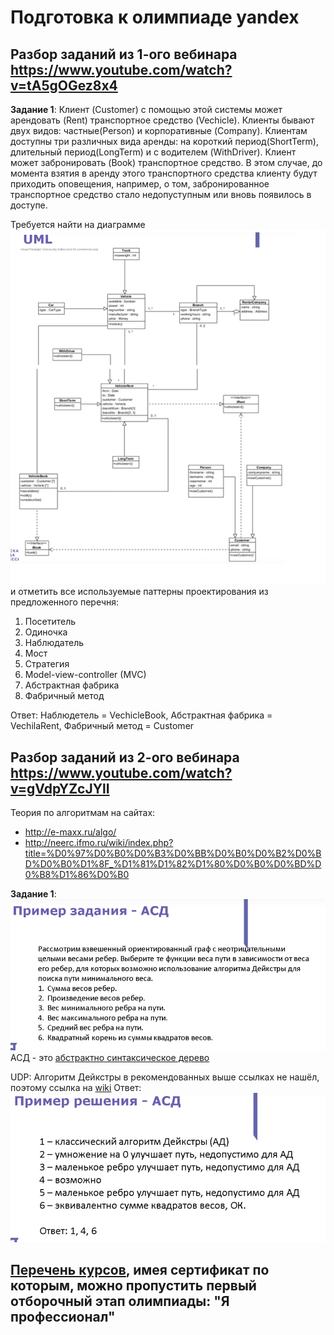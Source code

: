 # Подготовка к олимпиаде yandex 

## Разбор заданий из 1-ого вебинара https://www.youtube.com/watch?v=tA5gOGez8x4

**Задание 1**:
Клиент (Customer) с помощью этой системы может арендовать (Rent) транспортное средство (Vechicle). Клиенты бывают двух видов: частные(Person) и корпоративные (Company). Клиентам доступны три различных вида аренды: на короткий период(ShortTerm), длительный период(LongTerm) и с водителем (WithDriver).
Клиент может забронировать (Book) транспортное средство. В этом случае, до момента взятия в аренду этого транспортного средства клиенту будут приходить оповещения, например, о том, забронированное транспортное средство стало недопуступным или вновь появилось в доступе.

Требуется найти на диаграмме ![для задания](images/Webinar1Task1.png) и отметить все используемые паттерны проектирования из предложенного перечня:

1. Посетитель
2. Одиночка
3. Наблюдатель
4. Мост
5. Стратегия
6. Model-view-controller (MVC)
7. Абстрактная фабрика
8. Фабричный метод

Ответ: Наблюдетель = VechicleBook, Абстрактная фабрика = VechilaRent,
Фабричный метод = Customer


## Разбор заданий из 2-ого вебинара https://www.youtube.com/watch?v=gVdpYZcJYlI

Теория по алгоритмам на сайтах:
+ http://e-maxx.ru/algo/
+ http://neerc.ifmo.ru/wiki/index.php?title=%D0%97%D0%B0%D0%B3%D0%BB%D0%B0%D0%B2%D0%BD%D0%B0%D1%8F_%D1%81%D1%82%D1%80%D0%B0%D0%BD%D0%B8%D1%86%D0%B0

**Задание 1**:
![для задания](images/Webinar2Task1.png)
АСД - это [абстрактно синтаксическое дерево](https://ru.wikipedia.org/wiki/%D0%90%D0%B1%D1%81%D1%82%D1%80%D0%B0%D0%BA%D1%82%D0%BD%D0%BE%D0%B5_%D1%81%D0%B8%D0%BD%D1%82%D0%B0%D0%BA%D1%81%D0%B8%D1%87%D0%B5%D1%81%D0%BA%D0%BE%D0%B5_%D0%B4%D0%B5%D1%80%D0%B5%D0%B2%D0%BE)

UDP: Алгоритм Дейкстры в рекомендованных выше ссылках не нашёл, поэтому ссылка на [wiki](https://ru.wikipedia.org/wiki/%D0%90%D0%BB%D0%B3%D0%BE%D1%80%D0%B8%D1%82%D0%BC_%D0%94%D0%B5%D0%B9%D0%BA%D1%81%D1%82%D1%80%D1%8B)
Ответ: ![Пример разбора ответа](images/Webinar2Task1_2.png)


## [Перечень курсов](recommends/COURSES.md), имея сертификат по которым, можно пропустить первый отборочный этап олимпиады: "Я профессионал"